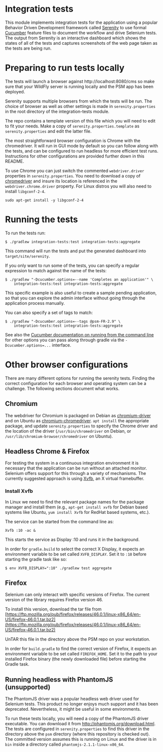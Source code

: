 #  Integration tests
This module implements integration tests for the application using a popular
Behavior Driven Development framework called
[Serenity](http://www.thucydides.info/#/whatisserenity) to use formal
[Cucumber](https://cucumber.io/) feature files to document the workflow and
drive Selenium tests. The output from Serenity is an interactive dashboard which
shows the states of all of the tests and captures screenshots of the web page
taken as the tests are being run.

# Preparing to run tests locally
The tests will launch a browser against http://localhost:8080/cms so make sure
that your WildFly server is running locally and the PSM app has been deployed.

Serenity supports multiple browsers from which the tests will be run. The choice
of browser as well as other settings is made in `serenity.properties` in the
root directory of the integration-tests module.

The repo contains a template version of this file which you will need to
edit to fit your needs. Make a copy of `serenity.properties.template` as
`serenity.properties` and edit the latter file.

The most straightforward browser configuration is Chrome with the chromedriver.
It will run in GUI mode by default so you can follow along with the tests, and
can be configured to run headless for more efficient test runs. Instructions
for other configurations are provided further down in this README.

To use Chrome you can just switch the commented `webdriver.driver` properties in
`serenity.properties`. You need to download a copy of
[chromedriver](https://sites.google.com/a/chromium.org/chromedriver/downloads)
and insure its location is referenced in the `webdriver.chrome.driver` property.
For Linux distros you will also need to install `libgconf-2-4`.

`sudo apt-get install -y libgconf-2-4`

# Running the tests
To run the tests run:

    $ ./gradlew integration-tests:test integration-tests:aggregate

This command will run the tests and put the generated dashboard into
`target/site/serenity`.

If you only want to run some of the tests, you can specify a regular expression
to match against the name of the tests:

    $ ./gradlew "-Dcucumber.options=--name 'Completes an application'" \
        integration-tests:test integration-tests:aggregate

This specific example is also useful to create a sample pending application,
so that you can explore the admin interface without going through
the application process manually.

You can also specify a set of tags to match:

    $ ./gradlew "-Dcucumber.options=--tags @psm-FR-2.9" \
        integration-tests:test integration-tests:aggregate

See also the [Cucumber documentation on running from the command
line](https://cucumber.io/docs/reference/jvm#running) for other options you can
pass along through gradle via the `-Dcucumber.options=...` interface.

# Other browser configurations
There are many different options for running the serenity tests. Finding the
correct configuration for each browser and operating system can be a challenge.
The following sections document what works.

## Chromium

The webdriver for Chromium is packaged on Debian as
[chromium-driver](https://packages.debian.org/stretch/chromium-driver) and on
Ubuntu as
[chromium-chromedriver](https://packages.ubuntu.com/xenial/chromium-chromedriver).
`apt install` the appropriate package, and update `serenity.properties` to
specify the Chrome driver and the location of the driver
(`/usr/bin/chromedriver` on Debian, or `/usr/lib/chromium-browser/chromedriver`
on Ubuntu).

## Headless Chrome & Firefox

For testing the system in a continuous integration environment it is
necessary that the application can be run without an attached
monitor. Selenium offers support for this through a variety of
mechanisms.  The currently suggested approach is using
[Xvfb](https://www.x.org/archive/X11R7.6/doc/man/man1/Xvfb.1.xhtml), an
X virtual framebuffer.

### Install Xvfb
In Linux we need to find the relevant package names for the package manager and
install them (e.g., `apt-get install xvfb` for Debian based systems like
Ubuntu, `yum install Xvfb`  for RedHat based systems, etc.).

The service can be started from the command line as:

  `Xvfb :10 -ac &`

This starts the service as Display :10 and runs it in the background.

In order for `gradle.build` to select the correct X Display, it expects an
environment variable to be set called `XVFB_DISPLAY`. Set it to `:10` before
starting the gradle task like so:

    $ env XVFB_DISPLAY=":10" ./gradlew test aggregate

## Firefox
Selenium can only interact with specific versions of Firefox. The current version
of the library requires Firefox version 46.

To install this version, download the tar file from [https://ftp.mozilla.org/pub/firefox/releases/46.0.1/linux-x86_64/en-US/firefox-46.0.1.tar.bz2](https://ftp.mozilla.org/pub/firefox/releases/46.0.1/linux-x86_64/en-US/firefox-46.0.1.tar.bz2)

UnTAR this file in the directory above the PSM repo on your workstation.

In order for `build.gradle` to find the correct version of Firefox, it
expects an environment variable to be set called `FIREFOX_HOME`. Set it
to the path to your installed Firefox binary (the newly downloaded file)
before starting the Gradle task.

## Running headless with PhantomJS (unsupported)
The PhantomJS driver was a popular headless web driver used for Selenium tests.
This product no longer enjoys much support and it has been deprecated.
Nevertheless, it might be useful in some environments.

To run these tests locally, you will need a copy of the PhantomJS driver
executable. You can download it from
http://phantomjs.org/download.html. The tests are configured in
`serenity.properties` to find this driver in the directory above the
`psm` directory (where this repository is checked out). The committed version
assumes this is running on Linux and the driver is in `bin` inside a
directory called `phantomjs-2.1.1-linux-x86_64`.
